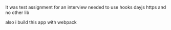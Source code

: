 It was test assignment for an interview
needed to use hooks dayjs https and no other lib 


also i build this app with webpack 